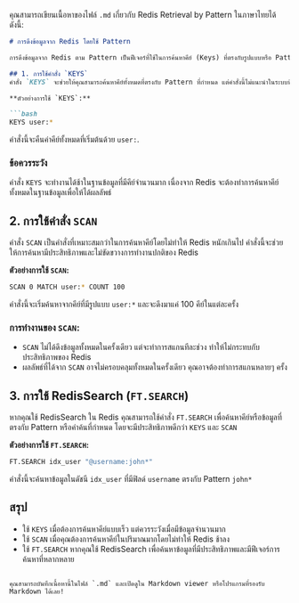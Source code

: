 คุณสามารถเขียนเนื้อหาของไฟล์ `.md` เกี่ยวกับ Redis Retrieval by Pattern ในภาษาไทยได้ดังนี้:

```markdown
# การดึงข้อมูลจาก Redis โดยใช้ Pattern

การดึงข้อมูลจาก Redis ตาม Pattern เป็นฟีเจอร์ที่ใช้ในการค้นหาคีย์ (Keys) ที่ตรงกับรูปแบบหรือ Pattern ที่กำหนด สามารถใช้คำสั่ง `SCAN`, `KEYS` หรือ `FT.SEARCH` (ถ้าคุณใช้ RedisSearch) เพื่อดึงข้อมูลที่ต้องการตาม Pattern นั้น

## 1. การใช้คำสั่ง `KEYS`
คำสั่ง `KEYS` จะช่วยให้คุณสามารถค้นหาคีย์ทั้งหมดที่ตรงกับ Pattern ที่กำหนด แต่คำสั่งนี้ไม่แนะนำในระบบที่มีข้อมูลจำนวนมาก เนื่องจากอาจทำให้ Redis ทำงานช้าลง

**ตัวอย่างการใช้ `KEYS`:**

```bash
KEYS user:*
```

คำสั่งนี้จะคืนค่าคีย์ทั้งหมดที่เริ่มต้นด้วย `user:`.

### ข้อควรระวัง
คำสั่ง `KEYS` จะทำงานได้ช้าในฐานข้อมูลที่มีคีย์จำนวนมาก เนื่องจาก Redis จะต้องทำการค้นหาคีย์ทั้งหมดในฐานข้อมูลเพื่อให้ได้ผลลัพธ์

## 2. การใช้คำสั่ง `SCAN`
คำสั่ง `SCAN` เป็นคำสั่งที่เหมาะสมกว่าในการค้นหาคีย์โดยไม่ทำให้ Redis หนักเกินไป คำสั่งนี้จะช่วยให้การค้นหามีประสิทธิภาพและไม่ขัดขวางการทำงานปกติของ Redis

**ตัวอย่างการใช้ `SCAN`:**

```bash
SCAN 0 MATCH user:* COUNT 100
```

คำสั่งนี้จะเริ่มค้นหาจากคีย์ที่มีรูปแบบ `user:*` และจะดึงมาแค่ 100 คีย์ในแต่ละครั้ง

### การทำงานของ `SCAN`:
- `SCAN` ไม่ได้ดึงข้อมูลทั้งหมดในครั้งเดียว แต่จะทำการสแกนทีละช่วง ทำให้ไม่กระทบกับประสิทธิภาพของ Redis
- ผลลัพธ์ที่ได้จาก `SCAN` อาจไม่ครอบคลุมทั้งหมดในครั้งเดียว คุณอาจต้องทำการสแกนหลายๆ ครั้ง

## 3. การใช้ RedisSearch (`FT.SEARCH`)
หากคุณใช้ RedisSearch ใน Redis คุณสามารถใช้คำสั่ง `FT.SEARCH` เพื่อค้นหาคีย์หรือข้อมูลที่ตรงกับ Pattern หรือคำค้นที่กำหนด โดยจะมีประสิทธิภาพดีกว่า `KEYS` และ `SCAN`

**ตัวอย่างการใช้ `FT.SEARCH`:**

```bash
FT.SEARCH idx_user "@username:john*"
```

คำสั่งนี้จะค้นหาข้อมูลในดัชนี `idx_user` ที่มีฟิลด์ `username` ตรงกับ Pattern `john*`

## สรุป
- ใช้ `KEYS` เมื่อต้องการค้นหาคีย์แบบเร็ว แต่ควรระวังเมื่อมีข้อมูลจำนวนมาก
- ใช้ `SCAN` เมื่อคุณต้องการค้นหาคีย์ในปริมาณมากโดยไม่ทำให้ Redis ช้าลง
- ใช้ `FT.SEARCH` หากคุณใช้ RedisSearch เพื่อค้นหาข้อมูลที่มีประสิทธิภาพและมีฟีเจอร์การค้นหาที่หลากหลาย
```

คุณสามารถบันทึกเนื้อหานี้ในไฟล์ `.md` และเปิดดูใน Markdown viewer หรือโปรแกรมที่รองรับ Markdown ได้เลย!